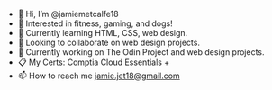 - 👋 Hi, I’m @jamiemetcalfe18
- 👀 Interested in fitness, gaming, and dogs!
- 🌱 Currently learning HTML, CSS, web design.
- 💞️ Looking to collaborate on web design projects.
- 🔧 Currently working on The Odin Project and web design projects.
- 📋 My Certs: Comptia Cloud Essentials +
- 📫 How to reach me jamie.jet18@gmail.com

<!---
jamiemetcalfe18/jamiemetcalfe18 is a ✨ special ✨ repository because its `README.md` (this file) appears on your GitHub profile.
You can click the Preview link to take a look at your changes.
--->
